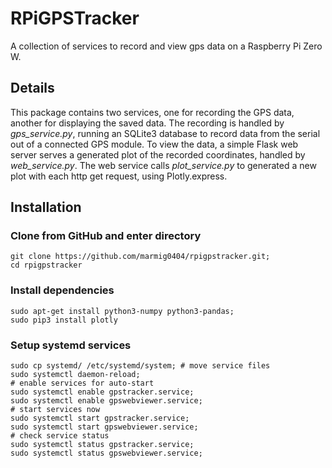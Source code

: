 # RPiGPSTracker

A collection of services to record and view gps data on a Raspberry Pi Zero W.

## Details

This package contains two services, one for recording the GPS data, another for displaying the saved data. The recording is handled by *gps_service.py*, running an SQLite3 database to record data from the serial out of a connected GPS module. To view the data, a simple Flask web server serves a generated plot of the recorded coordinates, handled by *web_service.py*. The web service calls *plot_service.py* to generated a new plot with each http get request, using Plotly.express.

## Installation

### Clone from GitHub and enter directory

    git clone https://github.com/marmig0404/rpigpstracker.git;
    cd rpigpstracker

### Install dependencies

    sudo apt-get install python3-numpy python3-pandas;
    sudo pip3 install plotly

### Setup systemd services

    sudo cp systemd/ /etc/systemd/system; # move service files
    sudo systemctl daemon-reload;
    # enable services for auto-start
    sudo systemctl enable gpstracker.service;
    sudo systemctl enable gpswebviewer.service;
    # start services now
    sudo systemctl start gpstracker.service;
    sudo systemctl start gpswebviewer.service;
    # check service status
    sudo systemctl status gpstracker.service;
    sudo systemctl status gpswebviewer.service;
